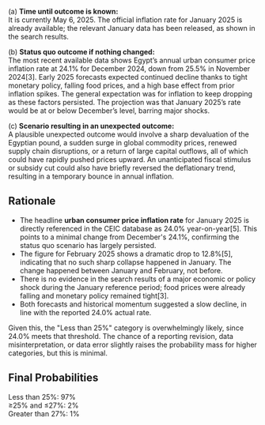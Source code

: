 (a) **Time until outcome is known:**  
It is currently May 6, 2025. The official inflation rate for January 2025 is already available; the relevant January data has been released, as shown in the search results.

(b) **Status quo outcome if nothing changed:**  
The most recent available data shows Egypt’s annual urban consumer price inflation rate at 24.1% for December 2024, down from 25.5% in November 2024[3]. Early 2025 forecasts expected continued decline thanks to tight monetary policy, falling food prices, and a high base effect from prior inflation spikes. The general expectation was for inflation to keep dropping as these factors persisted. The projection was that January 2025’s rate would be at or below December’s level, barring major shocks.

(c) **Scenario resulting in an unexpected outcome:**  
A plausible unexpected outcome would involve a sharp devaluation of the Egyptian pound, a sudden surge in global commodity prices, renewed supply chain disruptions, or a return of large capital outflows, all of which could have rapidly pushed prices upward. An unanticipated fiscal stimulus or subsidy cut could also have briefly reversed the deflationary trend, resulting in a temporary bounce in annual inflation.

## Rationale

- The headline **urban consumer price inflation rate** for January 2025 is directly referenced in the CEIC database as 24.0% year-on-year[5]. This points to a minimal change from December's 24.1%, confirming the status quo scenario has largely persisted.
- The figure for February 2025 shows a dramatic drop to 12.8%[5], indicating that no such sharp collapse happened in January. The change happened between January and February, not before.
- There is no evidence in the search results of a major economic or policy shock during the January reference period; food prices were already falling and monetary policy remained tight[3].
- Both forecasts and historical momentum suggested a slow decline, in line with the reported 24.0% actual rate.

Given this, the "Less than 25%" category is overwhelmingly likely, since 24.0% meets that threshold. The chance of a reporting revision, data misinterpretation, or data error slightly raises the probability mass for higher categories, but this is minimal.

## Final Probabilities

Less than 25%: 97%  
≥25% and ≤27%: 2%  
Greater than 27%: 1%